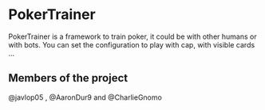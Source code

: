# PokerTrainer
PokerTrainer is a framework to train poker, it could be with other humans or with bots. You can set the configuration to play with cap, with visible cards ...
## Members of the project 
@javlop05 , @AaronDur9 and @CharlieGnomo
